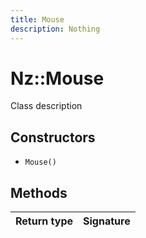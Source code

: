 ```yaml
---
title: Mouse
description: Nothing
---
```


# Nz::Mouse

Class description

## Constructors

- `Mouse()`

## Methods

| Return type | Signature |
| ----------- | --------- |
